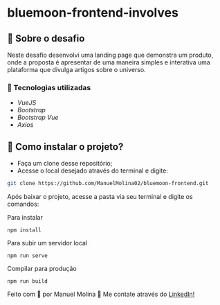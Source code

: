 # bluemoon-frontend-involves


## 🔭 Sobre o desafio

  Neste desafio desenvolvi uma landing page que demonstra um produto, onde a proposta é apresentar de uma maneira simples e interativa uma plataforma que divulga artigos sobre o universo.  



### 📡 Tecnologias utilizadas

- *VueJS*
- *Bootstrap*
- *Bootstrap Vue*
- *Axios*


## 🤔 Como instalar o projeto?


- Faça um clone desse repositório;
- Acesse o local desejado através do terminal e digite: 
```sh
git clone https://github.com/ManuelMolina02/bluemoon-frontend.git
```
Após baixar o projeto, acesse a pasta via seu terminal e digite os comandos:

Para instalar
```
npm install
```

Para subir um servidor local
```
npm run serve
```

Compilar para produção
```
npm run build
```


Feito com 💜 por Manuel Molina 👋 Me contate através do [LinkedIn!](https://www.linkedin.com/in/manuel-angel-berger-molina-ba08b3174/)
